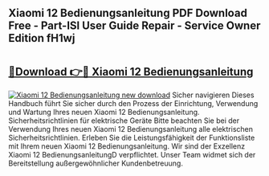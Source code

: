## Xiaomi 12 Bedienungsanleitung PDF Download Free - Part-ISl User Guide Repair - Service Owner Edition fH1wj

# <h2><a href="http://df4xy31.blite.top/?on=Xiaomi+12+Bedienungsanleitung">🔗Download 👉🔴 Xiaomi 12 Bedienungsanleitung</a></h2>

[![Xiaomi 12 Bedienungsanleitung new download](https://i.imgur.com/lujVjoI.png)](http://df4xy31.blite.top/?on=Xiaomi+12+Bedienungsanleitung)
Sicher navigieren Dieses Handbuch führt Sie sicher durch den Prozess der Einrichtung, Verwendung und Wartung Ihres neuen Xiaomi 12 Bedienungsanleitung. Sicherheitsrichtlinien für elektrische Geräte Bitte beachten Sie bei der Verwendung Ihres neuen Xiaomi 12 Bedienungsanleitung alle elektrischen Sicherheitsrichtlinien. Erleben Sie die Leistungsfähigkeit der Funktionsliste mit Ihrem neuen Xiaomi 12 Bedienungsanleitung. Wir sind der Exzellenz Xiaomi 12 BedienungsanleitungD verpflichtet. Unser Team widmet sich der Bereitstellung außergewöhnlicher Kundenbetreuung.
